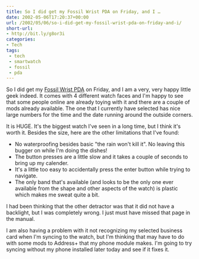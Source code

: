 ```yaml
---
title: So I did get my Fossil Wrist PDA on Friday, and I …
date: 2002-05-06T17:20:37+00:00
url: /2002/05/06/so-i-did-get-my-fossil-wrist-pda-on-friday-and-i/
short-url:
- http://bit.ly/g8or3i
categories:
- Tech
tags:
 - tech
 - smartwatch
 - fossil
 - pda
---
```

So I did get my [Fossil Wrist PDA](http://www.fossil.com/tech/default.asp?ID=tech) on Friday, and I am a very, very happy little geek indeed. It comes with 4 different watch faces and I'm happy to see that some people online are already toying with it and there are a couple of mods already available. The one that I currently have selected has nice large numbers for the time and the date running around the outside corners.

It is HUGE. It's the biggest watch I've seen in a long time, but I think it's worth it. Besides the size, here are the other limitations that I've found:

- No waterproofing besides basic "the rain won't kill it". No leaving this bugger on while I'm doing the dishes!
- The button presses are a little slow and it takes a couple of seconds to bring up my calender.
- It's a little too easy to accidentally press the enter button while trying to navigate.
- The only band that's available (and looks to be the only one ever available from the shape and other aspects of the watch) is plastic which makes me sweat quite a bit.

I had been thinking that the other detractor was that it did not have a backlight, but I was completely wrong. I just must have missed that page in the manual.

I am also having a problem with it not recognizing my selected business card when I'm syncing to the watch, but I'm thinking that may have to do with some mods to Address+ that my phone module makes. I'm going to try syncing without my phone installed later today and see if it fixes it.